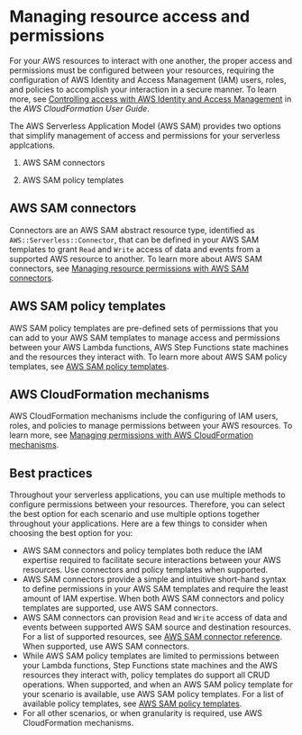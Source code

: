 # Managing resource access and permissions<a name="sam-permissions"></a>

For your AWS resources to interact with one another, the proper access and permissions must be configured between your resources, requiring the configuration of AWS Identity and Access Management \(IAM\) users, roles, and policies to accomplish your interaction in a secure manner\. To learn more, see [Controlling access with AWS Identity and Access Management](https://docs.aws.amazon.com/AWSCloudFormation/latest/UserGuide/using-iam-template.html) in the *AWS CloudFormation User Guide*\.

The AWS Serverless Application Model \(AWS SAM\) provides two options that simplify management of access and permissions for your serverless applcations\.

1. AWS SAM connectors

1. AWS SAM policy templates

## AWS SAM connectors<a name="sam-permissions-intro-connectors"></a>

Connectors are an AWS SAM abstract resource type, identified as `AWS::Serverless::Connector`, that can be defined in your AWS SAM templates to grant `Read` and `Write` access of data and events from a supported AWS resource to another\. To learn more about AWS SAM connectors, see [Managing resource permissions with AWS SAM connectors](managing-permissions-connectors.md)\.

## AWS SAM policy templates<a name="sam-permissions-intro-policy-templates"></a>

AWS SAM policy templates are pre\-defined sets of permissions that you can add to your AWS SAM templates to manage access and permissions between your AWS Lambda functions, AWS Step Functions state machines and the resources they interact with\. To learn more about AWS SAM policy templates, see [AWS SAM policy templates](serverless-policy-templates.md)\.

## AWS CloudFormation mechanisms<a name="sam-permissions-intro-cloudformation"></a>

AWS CloudFormation mechanisms include the configuring of IAM users, roles, and policies to manage permissions between your AWS resources\. To learn more, see [Managing permissions with AWS CloudFormation mechanisms](sam-permissions-cloudformation.md)\.

## Best practices<a name="sam-permissions-intro-best-practices"></a>

Throughout your serverless applications, you can use multiple methods to configure permissions between your resources\. Therefore, you can select the best option for each scenario and use multiple options together throughout your applications\. Here are a few things to consider when choosing the best option for you:
+ AWS SAM connectors and policy templates both reduce the IAM expertise required to facilitate secure interactions between your AWS resources\. Use connectors and policy templates when supported\.
+ AWS SAM connectors provide a simple and intuitive short\-hand syntax to define permissions in your AWS SAM templates and require the least amount of IAM expertise\. When both AWS SAM connectors and policy templates are supported, use AWS SAM connectors\.
+ AWS SAM connectors can provision `Read` and `Write` access of data and events between supported AWS SAM source and destination resources\. For a list of supported resources, see [AWS SAM connector reference](reference-sam-connector.md)\. When supported, use AWS SAM connectors\.
+ While AWS SAM policy templates are limited to permissions between your Lambda functions, Step Functions state machines and the AWS resources they interact with, policy templates do support all CRUD operations\. When supported, and when an AWS SAM policy template for your scenario is available, use AWS SAM policy templates\. For a list of available policy templates, see [AWS SAM policy templates](serverless-policy-templates.md)\.
+ For all other scenarios, or when granularity is required, use AWS CloudFormation mechanisms\.
